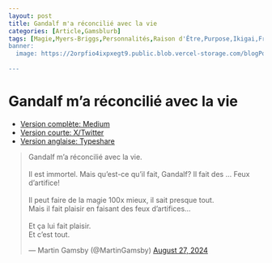 ```yaml
---
layout: post
title: Gandalf m'a réconcilié avec la vie
categories: [Article,Gamsblurb]
tags: [Magie,Myers-Briggs,Personnalités,Raison d'Être,Purpose,Ikigai,Français,Anglais,Gamsblurb]
banner:
  image: https://2orpfio4ixpxegt9.public.blob.vercel-storage.com/blogPost/cm0cfphhf00lmlb0c67d036e8/preview-image-ZbYl0a55qAyhUN6BCOXlZ5YP58hVhB.jfif
  
---
```


# Gandalf m’a réconcilié avec la vie

- [Version complète: Medium](https://medium.com/@martin.gamsby/gandalf-ma-r%C3%A9concili%C3%A9-avec-la-vie-4e629cf3f8a7)
- [Version courte: X/Twitter](https://x.com/MartinGamsby/status/1828416284746191223)
- [Version anglaise: Typeshare](https://typeshare.co/martingamsby/posts/gandalf-reconciled-me-with-life)

<blockquote class="twitter-tweet"><p lang="fr" dir="ltr">Gandalf m’a réconcilié avec la vie.<br><br>Il est immortel. Mais qu’est-ce qu’il fait, Gandalf? Il fait des … Feux d’artifice!<br><br>Il peut faire de la magie 100x mieux, il sait presque tout.<br>Mais il fait plaisir en faisant des feux d’artifices…<br><br>Et ça lui fait plaisir.<br>Et c’est tout.</p>&mdash; Martin Gamsby (@MartinGamsby) <a href="https://twitter.com/MartinGamsby/status/1828416284746191223?ref_src=twsrc%5Etfw">August 27, 2024</a></blockquote> <script async src="https://platform.twitter.com/widgets.js" charset="utf-8"></script> 
